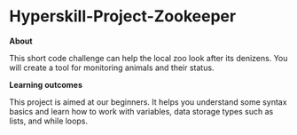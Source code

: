 # Hyperskill-Project-Zookeeper

**About**

This short code challenge can help the local zoo look after its denizens. You will create a tool for monitoring animals and their status.

**Learning outcomes**

This project is aimed at our beginners. It helps you understand some syntax basics and learn how to work with variables, data storage types such as lists, and while loops.
